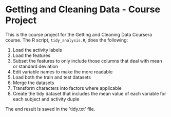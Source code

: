 # Getting and Cleaning Data - Course Project

This is the course project for the Getting and Cleaning Data Coursera course.
The R script, `tidy_analysis.R`, does the following:

1. Load the activity labels
2. Load the features
3. Subset the features to only include those columns that deal with mean or 
   standard deviation
4. Edit variable names to make the more readable
5. Load both the train and test datasets
6. Merge the datasets
7. Transform characters into factors where applicable
8. Create the tidy dataset that includes the mean value of each
   variable for each subject and activity duple
   
The end result is saved in the 'tidy.txt' file.


